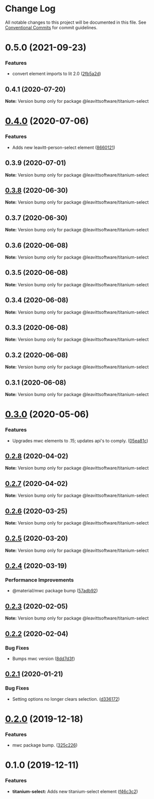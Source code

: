 # Change Log

All notable changes to this project will be documented in this file.
See [Conventional Commits](https://conventionalcommits.org) for commit guidelines.

# 0.5.0 (2021-09-23)


### Features

* convert element imports to lit 2.0 ([2fb5a2d](https://github.com/LeavittSoftware/titanium-elements/commit/2fb5a2da5a5af636541ce58e398fdf587e2c008a))





## 0.4.1 (2020-07-20)

**Note:** Version bump only for package @leavittsoftware/titanium-select





# [0.4.0](https://github.com/LeavittSoftware/titanium-elements/compare/@leavittsoftware/titanium-select@0.3.9...@leavittsoftware/titanium-select@0.4.0) (2020-07-06)


### Features

* Adds new leavitt-person-select element ([8660121](https://github.com/LeavittSoftware/titanium-elements/commit/8660121bec4d348fa7b0002dcc909d719ef5a00c))





## 0.3.9 (2020-07-01)

**Note:** Version bump only for package @leavittsoftware/titanium-select





## [0.3.8](https://github.com/LeavittSoftware/titanium-elements/compare/@leavittsoftware/titanium-select@0.3.7...@leavittsoftware/titanium-select@0.3.8) (2020-06-30)

**Note:** Version bump only for package @leavittsoftware/titanium-select





## 0.3.7 (2020-06-30)

**Note:** Version bump only for package @leavittsoftware/titanium-select





## 0.3.6 (2020-06-08)

**Note:** Version bump only for package @leavittsoftware/titanium-select





## 0.3.5 (2020-06-08)

**Note:** Version bump only for package @leavittsoftware/titanium-select





## 0.3.4 (2020-06-08)

**Note:** Version bump only for package @leavittsoftware/titanium-select





## 0.3.3 (2020-06-08)

**Note:** Version bump only for package @leavittsoftware/titanium-select





## 0.3.2 (2020-06-08)

**Note:** Version bump only for package @leavittsoftware/titanium-select





## 0.3.1 (2020-06-08)

**Note:** Version bump only for package @leavittsoftware/titanium-select





# [0.3.0](https://github.com/LeavittSoftware/titanium-elements/compare/@leavittsoftware/titanium-select@0.2.8...@leavittsoftware/titanium-select@0.3.0) (2020-05-06)


### Features

* Upgrades mwc elements to .15; updates api's to comply. ([05ea81c](https://github.com/LeavittSoftware/titanium-elements/commit/05ea81cb6852d056c6f58d7cc0a1dd2ea0efea86))





## [0.2.8](https://github.com/LeavittSoftware/titanium-elements/compare/@leavittsoftware/titanium-select@0.2.7...@leavittsoftware/titanium-select@0.2.8) (2020-04-02)

**Note:** Version bump only for package @leavittsoftware/titanium-select





## [0.2.7](https://github.com/LeavittSoftware/titanium-elements/compare/@leavittsoftware/titanium-select@0.2.6...@leavittsoftware/titanium-select@0.2.7) (2020-04-02)

**Note:** Version bump only for package @leavittsoftware/titanium-select





## [0.2.6](https://github.com/LeavittSoftware/titanium-elements/compare/@leavittsoftware/titanium-select@0.2.5...@leavittsoftware/titanium-select@0.2.6) (2020-03-25)

**Note:** Version bump only for package @leavittsoftware/titanium-select





## [0.2.5](https://github.com/LeavittSoftware/titanium-elements/compare/@leavittsoftware/titanium-select@0.2.4...@leavittsoftware/titanium-select@0.2.5) (2020-03-20)

**Note:** Version bump only for package @leavittsoftware/titanium-select





## [0.2.4](https://github.com/LeavittSoftware/titanium-elements/compare/@leavittsoftware/titanium-select@0.2.3...@leavittsoftware/titanium-select@0.2.4) (2020-03-19)


### Performance Improvements

* @material/mwc package bump  ([57adb92](https://github.com/LeavittSoftware/titanium-elements/commit/57adb92c645196c926cc8a6e8f93a5f713274fe8))





## [0.2.3](https://github.com/LeavittSoftware/titanium-elements/compare/@leavittsoftware/titanium-select@0.2.2...@leavittsoftware/titanium-select@0.2.3) (2020-02-05)

**Note:** Version bump only for package @leavittsoftware/titanium-select





## [0.2.2](https://github.com/LeavittSoftware/titanium-elements/compare/@leavittsoftware/titanium-select@0.2.1...@leavittsoftware/titanium-select@0.2.2) (2020-02-04)


### Bug Fixes

* Bumps mwc version ([8dd7d3f](https://github.com/LeavittSoftware/titanium-elements/commit/8dd7d3fee6c7e2d57667b06f2e894b9b3de4c36a))





## [0.2.1](https://github.com/LeavittSoftware/titanium-elements/compare/@leavittsoftware/titanium-select@0.2.0...@leavittsoftware/titanium-select@0.2.1) (2020-01-21)


### Bug Fixes

* Setting options no longer clears selection. ([d336172](https://github.com/LeavittSoftware/titanium-elements/commit/d3361726e31023febee1c6ab1dbb0c234447014d))





# [0.2.0](https://github.com/LeavittSoftware/titanium-elements/compare/@leavittsoftware/titanium-select@0.1.0...@leavittsoftware/titanium-select@0.2.0) (2019-12-18)


### Features

* mwc package bump. ([325c226](https://github.com/LeavittSoftware/titanium-elements/commit/325c2263253fca0b453ee6f77820e36b5967a098))





# 0.1.0 (2019-12-11)


### Features

* **titanium-select:** Adds new titanium-select element ([f46c3c2](https://github.com/LeavittSoftware/titanium-elements/commit/f46c3c2674c362ecf91ea2280743a621a6fd1e20))
